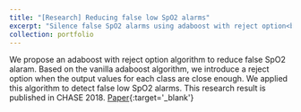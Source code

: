 ```yaml
---
title: "[Research] Reducing false low SpO2 alarms"
excerpt: "Silence false SpO2 alarms using adaboost with reject option<br/><img src='/images/adaboost_reject.png'>"
collection: portfolio
---
```


We propose an adaboost with reject option algorithm to reduce false SpO2 alaram. Based on the vanilla adaboost algorithm, we introduce a reject option when the output values for each class are close enough. We applied this algorithm to detect false low SpO2 alarms. This research result is published in CHASE 2018. [Paper](https://www.sciencedirect.com/science/article/am/pii/S2352648318300370){:target='_blank'}
